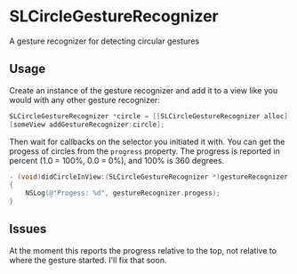 SLCircleGestureRecognizer
=========================

A gesture recognizer for detecting circular gestures

## Usage

Create an instance of the gesture recognizer and add it to a view like you would with any other gesture recognizer:

```Objectivec
SLCircleGestureRecognizer *circle = [[SLCircleGestureRecognizer alloc] initWithTarget:self action:@selector(didCircleInView:)];
[someView addGestureRecognizer:circle];
```

Then wait for callbacks on the selector you initiated it with. You can get the progess of circles from the `progress` property. The progress is reported in percent (1.0 = 100%, 0.0 = 0%), and 100% is 360 degrees.

```Objectivec
- (void)didCircleInView:(SLCircleGestureRecognizer *)gestureRecognizer
{
    NSLog(@"Progess: %d", gestureRecognizer.progess);
}
```

## Issues

At the moment this reports the progress relative to the top, not relative to where the gesture started. I'll fix that soon.